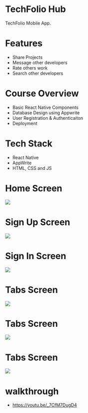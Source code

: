# TechFolio Hub
TechFolio Mobile App.

# Features
* Share Projects
* Message other developers
* Rate others work
* Search other developers

# Course Overview
* Basic React Native Components
* Database Design using Appwrite
* User Registration & Authenticaiton
* Deployment

# Tech Stack
* React Native
* AppWrite
* HTML, CSS and JS

# Home Screen
<img src="assets/images/screenshot/Getstarted.jpg">  

# Sign Up Screen
<img src="assets/images/screenshot/sign_up.jpg">  

# Sign In Screen
<img src="assets/images/screenshot/sign_in.jpg">  

# Tabs Screen
<img src="assets/images/screenshot/tabs1.jpg">  

# Tabs Screen
<img src="assets/images/screenshot/tabs2.jpg">  

# Tabs Screen
<img src="assets/images/screenshot/tabs3.jpg">  

# walkthrough
* https://youtu.be/_7CfM7DugD4

